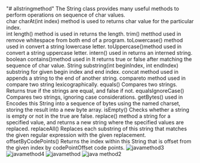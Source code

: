 "# allstringmethod" 
The String class provides many useful methods to perform operations on sequence of char values.                 
char charAt(int index) method is used to returns char value for the particular index.                                                                                     
int length() method is used in returns the length.
trim() metthod used in remove whitespace from both end of a program.
toLowercase() method used in convert a string lowercase letter.
toUppercase()method used in convert a string uppercase letter.
intern() used in returns an interned string.
boolean contains()method used in 	It returns true or false after matching the sequence of char value.
String substring(int beginIndex, int endIndex) substring for given begin index and end index.
concat method used in appends a string to the end of another string.
compareto method used in compare two string lexicographically.
equals()	Compares two strings. Returns true if the strings are equal, and false if not.
equalsIgnoreCase()	Compares two strings, ignoring case considerations.
getBytes()	used in Encodes this String into a sequence of bytes using the named charset, storing the result into a new byte array.
isEmpty()	Checks whether a string is empty or not in the true are false.
replace()	method a string for a specified value, and returns a new string where the specified values are replaced.
replaceAll()	Replaces each substring of this string that matches the given regular expression with the given replacement.
offsetByCodePoints()	Returns the index within this String that is offset from the given index by codePointOffset code points.
![javamethod3](https://user-images.githubusercontent.com/116806049/202096296-2bbb1610-7fb0-455a-a53f-c52fc46ca383.PNG)
![javamethod4](https://user-images.githubusercontent.com/116806049/202096376-09a30a81-5b33-40c5-ab5e-232af17a92df.PNG)
![javamethod](https://user-images.githubusercontent.com/116806049/202096121-f7576169-cbf8-4d64-b890-5b37e8d8b01a.PNG)
![java method2](https://user-images.githubusercontent.com/116806049/202096221-5a936587-caf3-4612-9c3e-6827004d5247.PNG)


